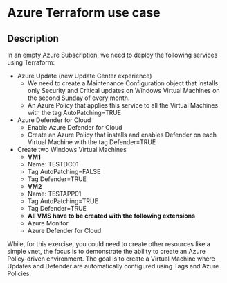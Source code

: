 # Azure Terraform use case
## Description

In an empty Azure Subscription, we need to deploy the following services using Terraform:
  - Azure Update (new Update Center experience)
    -   We need to create a Maintenance Configuration object that installs only Security and Critical updates on Windows Virtual Machines on the second Sunday of every month.
    -   An Azure Policy that applies this service to all the Virtual Machines with the tag AutoPatching=TRUE
  - Azure Defender for Cloud
    - Enable Azure Defender for Cloud
    - Create an Azure Policy that installs and enables Defender on each Virtual Machine with the tag Defender=TRUE
  - Create two Windows Virtual Machines
    -	**VM1**
      - Name: TESTDC01
      - Tag AutoPatching=FALSE
      - Tag Defender=TRUE
    -	**VM2**
      - Name: TESTAPP01
      - Tag AutoPatching=TRUE
      - Tag Defender=TRUE
    -	**All VMS have to be created with the following extensions**
      - Azure Monitor
      - Azure Defender for Cloud

While, for this exercise, you could need to create other resources like a simple vnet, the focus is to demonstrate the ability to create an Azure Policy-driven environment.
The goal is to create a Virtual Machine where Updates and Defender are automatically configured using Tags and Azure Policies.
